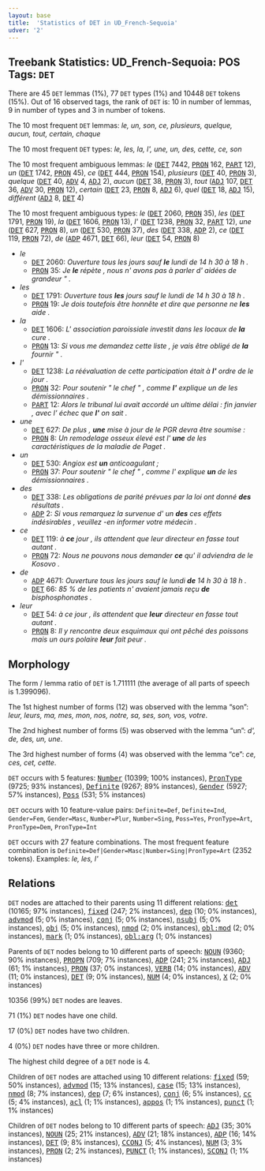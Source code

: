 ```yaml
---
layout: base
title:  'Statistics of DET in UD_French-Sequoia'
udver: '2'
---
```


## Treebank Statistics: UD_French-Sequoia: POS Tags: `DET`

There are 45 `DET` lemmas (1%), 77 `DET` types (1%) and 10448 `DET` tokens (15%).
Out of 16 observed tags, the rank of `DET` is: 10 in number of lemmas, 9 in number of types and 3 in number of tokens.

The 10 most frequent `DET` lemmas: <em>le, un, son, ce, plusieurs, quelque, aucun, tout, certain, chaque</em>

The 10 most frequent `DET` types:  <em>le, les, la, l', une, un, des, cette, ce, son</em>

The 10 most frequent ambiguous lemmas: <em>le</em> (<tt><a href="fr_sequoia-pos-DET.html">DET</a></tt> 7442, <tt><a href="fr_sequoia-pos-PRON.html">PRON</a></tt> 162, <tt><a href="fr_sequoia-pos-PART.html">PART</a></tt> 12), <em>un</em> (<tt><a href="fr_sequoia-pos-DET.html">DET</a></tt> 1742, <tt><a href="fr_sequoia-pos-PRON.html">PRON</a></tt> 45), <em>ce</em> (<tt><a href="fr_sequoia-pos-DET.html">DET</a></tt> 444, <tt><a href="fr_sequoia-pos-PRON.html">PRON</a></tt> 154), <em>plusieurs</em> (<tt><a href="fr_sequoia-pos-DET.html">DET</a></tt> 40, <tt><a href="fr_sequoia-pos-PRON.html">PRON</a></tt> 3), <em>quelque</em> (<tt><a href="fr_sequoia-pos-DET.html">DET</a></tt> 40, <tt><a href="fr_sequoia-pos-ADV.html">ADV</a></tt> 4, <tt><a href="fr_sequoia-pos-ADJ.html">ADJ</a></tt> 2), <em>aucun</em> (<tt><a href="fr_sequoia-pos-DET.html">DET</a></tt> 38, <tt><a href="fr_sequoia-pos-PRON.html">PRON</a></tt> 3), <em>tout</em> (<tt><a href="fr_sequoia-pos-ADJ.html">ADJ</a></tt> 107, <tt><a href="fr_sequoia-pos-DET.html">DET</a></tt> 36, <tt><a href="fr_sequoia-pos-ADV.html">ADV</a></tt> 30, <tt><a href="fr_sequoia-pos-PRON.html">PRON</a></tt> 12), <em>certain</em> (<tt><a href="fr_sequoia-pos-DET.html">DET</a></tt> 23, <tt><a href="fr_sequoia-pos-PRON.html">PRON</a></tt> 8, <tt><a href="fr_sequoia-pos-ADJ.html">ADJ</a></tt> 6), <em>quel</em> (<tt><a href="fr_sequoia-pos-DET.html">DET</a></tt> 18, <tt><a href="fr_sequoia-pos-ADJ.html">ADJ</a></tt> 15), <em>différent</em> (<tt><a href="fr_sequoia-pos-ADJ.html">ADJ</a></tt> 8, <tt><a href="fr_sequoia-pos-DET.html">DET</a></tt> 4)

The 10 most frequent ambiguous types:  <em>le</em> (<tt><a href="fr_sequoia-pos-DET.html">DET</a></tt> 2060, <tt><a href="fr_sequoia-pos-PRON.html">PRON</a></tt> 35), <em>les</em> (<tt><a href="fr_sequoia-pos-DET.html">DET</a></tt> 1791, <tt><a href="fr_sequoia-pos-PRON.html">PRON</a></tt> 19), <em>la</em> (<tt><a href="fr_sequoia-pos-DET.html">DET</a></tt> 1606, <tt><a href="fr_sequoia-pos-PRON.html">PRON</a></tt> 13), <em>l'</em> (<tt><a href="fr_sequoia-pos-DET.html">DET</a></tt> 1238, <tt><a href="fr_sequoia-pos-PRON.html">PRON</a></tt> 32, <tt><a href="fr_sequoia-pos-PART.html">PART</a></tt> 12), <em>une</em> (<tt><a href="fr_sequoia-pos-DET.html">DET</a></tt> 627, <tt><a href="fr_sequoia-pos-PRON.html">PRON</a></tt> 8), <em>un</em> (<tt><a href="fr_sequoia-pos-DET.html">DET</a></tt> 530, <tt><a href="fr_sequoia-pos-PRON.html">PRON</a></tt> 37), <em>des</em> (<tt><a href="fr_sequoia-pos-DET.html">DET</a></tt> 338, <tt><a href="fr_sequoia-pos-ADP.html">ADP</a></tt> 2), <em>ce</em> (<tt><a href="fr_sequoia-pos-DET.html">DET</a></tt> 119, <tt><a href="fr_sequoia-pos-PRON.html">PRON</a></tt> 72), <em>de</em> (<tt><a href="fr_sequoia-pos-ADP.html">ADP</a></tt> 4671, <tt><a href="fr_sequoia-pos-DET.html">DET</a></tt> 66), <em>leur</em> (<tt><a href="fr_sequoia-pos-DET.html">DET</a></tt> 54, <tt><a href="fr_sequoia-pos-PRON.html">PRON</a></tt> 8)


* <em>le</em>
  * <tt><a href="fr_sequoia-pos-DET.html">DET</a></tt> 2060: <em>Ouverture tous les jours sauf <b>le</b> lundi de 14 h 30 à 18 h .</em>
  * <tt><a href="fr_sequoia-pos-PRON.html">PRON</a></tt> 35: <em>Je <b>le</b> répète , nous n' avons pas à parler d' aidées de grandeur " .</em>
* <em>les</em>
  * <tt><a href="fr_sequoia-pos-DET.html">DET</a></tt> 1791: <em>Ouverture tous <b>les</b> jours sauf le lundi de 14 h 30 à 18 h .</em>
  * <tt><a href="fr_sequoia-pos-PRON.html">PRON</a></tt> 19: <em>Je dois toutefois être honnête et dire que personne ne <b>les</b> aide .</em>
* <em>la</em>
  * <tt><a href="fr_sequoia-pos-DET.html">DET</a></tt> 1606: <em>L' association paroissiale investit dans les locaux de <b>la</b> cure .</em>
  * <tt><a href="fr_sequoia-pos-PRON.html">PRON</a></tt> 13: <em>Si vous me demandez cette liste , je vais être obligé de <b>la</b> fournir " .</em>
* <em>l'</em>
  * <tt><a href="fr_sequoia-pos-DET.html">DET</a></tt> 1238: <em>La réévaluation de cette participation était à <b>l'</b> ordre de le jour .</em>
  * <tt><a href="fr_sequoia-pos-PRON.html">PRON</a></tt> 32: <em>Pour soutenir " le chef " , comme <b>l'</b> explique un de les démissionnaires .</em>
  * <tt><a href="fr_sequoia-pos-PART.html">PART</a></tt> 12: <em>Alors le tribunal lui avait accordé un ultime délai : fin janvier , avec l' échec que <b>l'</b> on sait .</em>
* <em>une</em>
  * <tt><a href="fr_sequoia-pos-DET.html">DET</a></tt> 627: <em>De plus , <b>une</b> mise à jour de le PGR devra être soumise :</em>
  * <tt><a href="fr_sequoia-pos-PRON.html">PRON</a></tt> 8: <em>Un remodelage osseux élevé est l' <b>une</b> de les caractéristiques de la maladie de Paget .</em>
* <em>un</em>
  * <tt><a href="fr_sequoia-pos-DET.html">DET</a></tt> 530: <em>Angiox est <b>un</b> anticoagulant ;</em>
  * <tt><a href="fr_sequoia-pos-PRON.html">PRON</a></tt> 37: <em>Pour soutenir " le chef " , comme l' explique <b>un</b> de les démissionnaires .</em>
* <em>des</em>
  * <tt><a href="fr_sequoia-pos-DET.html">DET</a></tt> 338: <em>Les obligations de parité prévues par la loi ont donné <b>des</b> résultats .</em>
  * <tt><a href="fr_sequoia-pos-ADP.html">ADP</a></tt> 2: <em>Si vous remarquez la survenue d' un <b>des</b> ces effets indésirables , veuillez -en informer votre médecin .</em>
* <em>ce</em>
  * <tt><a href="fr_sequoia-pos-DET.html">DET</a></tt> 119: <em>à <b>ce</b> jour , ils attendent que leur directeur en fasse tout autant .</em>
  * <tt><a href="fr_sequoia-pos-PRON.html">PRON</a></tt> 72: <em>Nous ne pouvons nous demander <b>ce</b> qu' il adviendra de le Kosovo .</em>
* <em>de</em>
  * <tt><a href="fr_sequoia-pos-ADP.html">ADP</a></tt> 4671: <em>Ouverture tous les jours sauf le lundi <b>de</b> 14 h 30 à 18 h .</em>
  * <tt><a href="fr_sequoia-pos-DET.html">DET</a></tt> 66: <em>85 % de les patients n' avaient jamais reçu <b>de</b> bisphosphonates .</em>
* <em>leur</em>
  * <tt><a href="fr_sequoia-pos-DET.html">DET</a></tt> 54: <em>à ce jour , ils attendent que <b>leur</b> directeur en fasse tout autant .</em>
  * <tt><a href="fr_sequoia-pos-PRON.html">PRON</a></tt> 8: <em>Il y rencontre deux esquimaux qui ont pêché des poissons mais un ours polaire <b>leur</b> fait peur .</em>

## Morphology

The form / lemma ratio of `DET` is 1.711111 (the average of all parts of speech is 1.399096).

The 1st highest number of forms (12) was observed with the lemma “son”: <em>leur, leurs, ma, mes, mon, nos, notre, sa, ses, son, vos, votre</em>.

The 2nd highest number of forms (5) was observed with the lemma “un”: <em>d', de, des, un, une</em>.

The 3rd highest number of forms (4) was observed with the lemma “ce”: <em>ce, ces, cet, cette</em>.

`DET` occurs with 5 features: <tt><a href="fr_sequoia-feat-Number.html">Number</a></tt> (10399; 100% instances), <tt><a href="fr_sequoia-feat-PronType.html">PronType</a></tt> (9725; 93% instances), <tt><a href="fr_sequoia-feat-Definite.html">Definite</a></tt> (9267; 89% instances), <tt><a href="fr_sequoia-feat-Gender.html">Gender</a></tt> (5927; 57% instances), <tt><a href="fr_sequoia-feat-Poss.html">Poss</a></tt> (531; 5% instances)

`DET` occurs with 10 feature-value pairs: `Definite=Def`, `Definite=Ind`, `Gender=Fem`, `Gender=Masc`, `Number=Plur`, `Number=Sing`, `Poss=Yes`, `PronType=Art`, `PronType=Dem`, `PronType=Int`

`DET` occurs with 27 feature combinations.
The most frequent feature combination is `Definite=Def|Gender=Masc|Number=Sing|PronType=Art` (2352 tokens).
Examples: <em>le, les, l'</em>


## Relations

`DET` nodes are attached to their parents using 11 different relations: <tt><a href="fr_sequoia-dep-det.html">det</a></tt> (10165; 97% instances), <tt><a href="fr_sequoia-dep-fixed.html">fixed</a></tt> (247; 2% instances), <tt><a href="fr_sequoia-dep-dep.html">dep</a></tt> (10; 0% instances), <tt><a href="fr_sequoia-dep-advmod.html">advmod</a></tt> (5; 0% instances), <tt><a href="fr_sequoia-dep-conj.html">conj</a></tt> (5; 0% instances), <tt><a href="fr_sequoia-dep-nsubj.html">nsubj</a></tt> (5; 0% instances), <tt><a href="fr_sequoia-dep-obj.html">obj</a></tt> (5; 0% instances), <tt><a href="fr_sequoia-dep-nmod.html">nmod</a></tt> (2; 0% instances), <tt><a href="fr_sequoia-dep-obl-mod.html">obl:mod</a></tt> (2; 0% instances), <tt><a href="fr_sequoia-dep-mark.html">mark</a></tt> (1; 0% instances), <tt><a href="fr_sequoia-dep-obl-arg.html">obl:arg</a></tt> (1; 0% instances)

Parents of `DET` nodes belong to 10 different parts of speech: <tt><a href="fr_sequoia-pos-NOUN.html">NOUN</a></tt> (9360; 90% instances), <tt><a href="fr_sequoia-pos-PROPN.html">PROPN</a></tt> (709; 7% instances), <tt><a href="fr_sequoia-pos-ADP.html">ADP</a></tt> (241; 2% instances), <tt><a href="fr_sequoia-pos-ADJ.html">ADJ</a></tt> (61; 1% instances), <tt><a href="fr_sequoia-pos-PRON.html">PRON</a></tt> (37; 0% instances), <tt><a href="fr_sequoia-pos-VERB.html">VERB</a></tt> (14; 0% instances), <tt><a href="fr_sequoia-pos-ADV.html">ADV</a></tt> (11; 0% instances), <tt><a href="fr_sequoia-pos-DET.html">DET</a></tt> (9; 0% instances), <tt><a href="fr_sequoia-pos-NUM.html">NUM</a></tt> (4; 0% instances), <tt><a href="fr_sequoia-pos-X.html">X</a></tt> (2; 0% instances)

10356 (99%) `DET` nodes are leaves.

71 (1%) `DET` nodes have one child.

17 (0%) `DET` nodes have two children.

4 (0%) `DET` nodes have three or more children.

The highest child degree of a `DET` node is 4.

Children of `DET` nodes are attached using 10 different relations: <tt><a href="fr_sequoia-dep-fixed.html">fixed</a></tt> (59; 50% instances), <tt><a href="fr_sequoia-dep-advmod.html">advmod</a></tt> (15; 13% instances), <tt><a href="fr_sequoia-dep-case.html">case</a></tt> (15; 13% instances), <tt><a href="fr_sequoia-dep-nmod.html">nmod</a></tt> (8; 7% instances), <tt><a href="fr_sequoia-dep-dep.html">dep</a></tt> (7; 6% instances), <tt><a href="fr_sequoia-dep-conj.html">conj</a></tt> (6; 5% instances), <tt><a href="fr_sequoia-dep-cc.html">cc</a></tt> (5; 4% instances), <tt><a href="fr_sequoia-dep-acl.html">acl</a></tt> (1; 1% instances), <tt><a href="fr_sequoia-dep-appos.html">appos</a></tt> (1; 1% instances), <tt><a href="fr_sequoia-dep-punct.html">punct</a></tt> (1; 1% instances)

Children of `DET` nodes belong to 10 different parts of speech: <tt><a href="fr_sequoia-pos-ADJ.html">ADJ</a></tt> (35; 30% instances), <tt><a href="fr_sequoia-pos-NOUN.html">NOUN</a></tt> (25; 21% instances), <tt><a href="fr_sequoia-pos-ADV.html">ADV</a></tt> (21; 18% instances), <tt><a href="fr_sequoia-pos-ADP.html">ADP</a></tt> (16; 14% instances), <tt><a href="fr_sequoia-pos-DET.html">DET</a></tt> (9; 8% instances), <tt><a href="fr_sequoia-pos-CCONJ.html">CCONJ</a></tt> (5; 4% instances), <tt><a href="fr_sequoia-pos-NUM.html">NUM</a></tt> (3; 3% instances), <tt><a href="fr_sequoia-pos-PRON.html">PRON</a></tt> (2; 2% instances), <tt><a href="fr_sequoia-pos-PUNCT.html">PUNCT</a></tt> (1; 1% instances), <tt><a href="fr_sequoia-pos-SCONJ.html">SCONJ</a></tt> (1; 1% instances)

